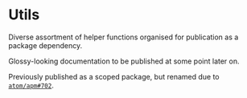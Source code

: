 Utils
=====

Diverse assortment of helper functions organised for publication as a package dependency.

Glossy-looking documentation to be published at some point later on.

Previously published as a scoped package, but renamed due to [`atom/apm#702`](https://github.com/atom/apm/issues/702).
